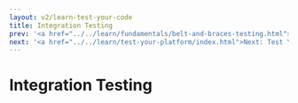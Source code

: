 ```yaml
---
layout: v2/learn-test-your-code
title: Integration Testing
prev: '<a href="../../learn/fundamentals/belt-and-braces-testing.html">Prev: Belt and Braces Testing</a>'
next: '<a href="../../learn/test-your-platform/index.html">Next: Test Your Platform</a>'
---
```

# Integration Testing

